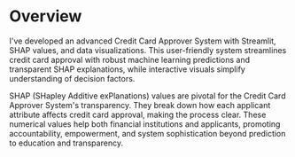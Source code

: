 # Overview

I've developed an advanced Credit Card Approver System with Streamlit, SHAP values, and data visualizations. This user-friendly system streamlines credit card approval with robust machine learning predictions and transparent SHAP explanations, while interactive visuals simplify understanding of decision factors.

SHAP (SHapley Additive exPlanations) values are pivotal for the Credit Card Approver System's transparency. They break down how each applicant attribute affects credit card approval, making the process clear. These numerical values help both financial institutions and applicants, promoting accountability, empowerment, and system sophistication beyond prediction to education and transparency.
